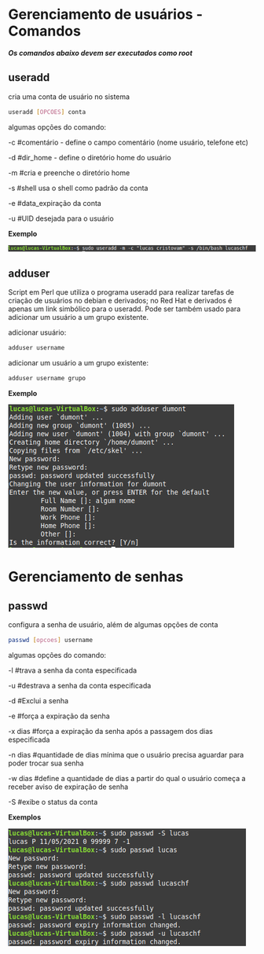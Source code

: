 # Gerenciamento de usuários - Comandos

***Os comandos abaixo devem ser executados como root***

## useradd

cria uma conta de usuário no sistema

````bash
useradd [OPCOES] conta
````

algumas opções do comando:

-c 	#comentário - define o campo comentário (nome usuário, telefone etc)

-d	#dir_home - define o diretório home do usuário  

-m	#cria e preenche o diretório home

-s	#shell  usa o shell como padrão da conta

-e	#data_expiração da conta

-u	#UID desejada para o usuário

**Exemplo**

![](https://github.com/lucaschf/administration-and-management-of-computer-networks/blob/main/images/user-management/useradd-example.png)

## adduser

Script em Perl que utiliza o programa useradd para realizar tarefas de criação de usuários no debian e derivados; no Red Hat e derivados é apenas um link simbólico para o useradd. Pode ser também usado para adicionar um usuário a um grupo existente.

adicionar usuário:

`````bash
adduser username
`````

adicionar um usuário a um grupo existente:

````bash
adduser username grupo
````

**Exemplo**

![](https://github.com/lucaschf/administration-and-management-of-computer-networks/blob/main/images/user-management/adduser-example.png)

# Gerenciamento de senhas

## passwd

configura a senha de usuário, além de algumas opções de conta

````bash
passwd [opcoes] username
````

algumas opções do comando:

-l 	#trava a senha da conta especificada

-u	#destrava a senha da conta especificada

-d	#Exclui a senha 

-e	#força a expiração da senha

-x dias	#força a expiração da senha após a passagem dos dias especificada

-n dias	#quantidade de dias mínima que o usuário precisa aguardar para poder trocar sua senha

-w dias	#define a quantidade de dias a partir do qual o usuário começa a receber aviso de expiração de senha

-S	#exibe o status da conta

**Exemplos**

![](https://github.com/lucaschf/administration-and-management-of-computer-networks/blob/main/images/user-management/passwd-example.png)

